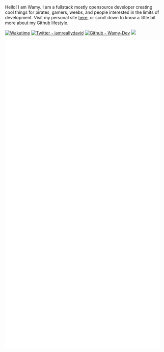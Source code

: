 Hello! I am Wamy. I am a fullstack mostly opensource developer creating cool things for pirates, gamers, weebs, and people interested in the limits of development. Visit my personal site [here](https://homeonacloud.com), or scroll down to know a little bit more about my Github lifestyle.

[![Wakatime](https://wakatime.com/badge/user/3a9ae8f2-3026-4496-9f59-b060faa8d199.svg)](https://wakatime.com/@3a9ae8f2-3026-4496-9f59-b060faa8d199)
[![Twitter - iamreallydavid](https://img.shields.io/badge/Twitter-iamreallydavid-1DA1F2)](https://twitter.com/iamreallydavid)
[![Github - Wamy-Dev](https://img.shields.io/badge/Github-Wamy--Dev-171515)](https://github.com/wamy-dev)
![](https://komarev.com/ghpvc/?username=Wamy-Dev)

![Metrics](/github-metrics.svg)
